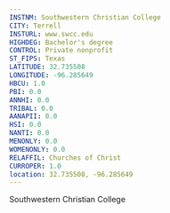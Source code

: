 ```yaml
---
INSTNM: Southwestern Christian College
CITY: Terrell
INSTURL: www.swcc.edu
HIGHDEG: Bachelor's degree
CONTROL: Private nonprofit
ST_FIPS: Texas
LATITUDE: 32.735508
LONGITUDE: -96.285649
HBCU: 1.0
PBI: 0.0
ANNHI: 0.0
TRIBAL: 0.0
AANAPII: 0.0
HSI: 0.0
NANTI: 0.0
MENONLY: 0.0
WOMENONLY: 0.0
RELAFFIL: Churches of Christ
CURROPER: 1.0
location: 32.735508, -96.285649
---
```

Southwestern Christian College